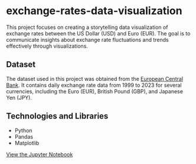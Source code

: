 # exchange-rates-data-visualization

This project focuses on creating a storytelling data visualization of exchange rates between the US Dollar (USD) and Euro (EUR). The goal is to communicate insights about exchange rate fluctuations and trends effectively through visualizations.

## Dataset

The dataset used in this project was obtained from the [European Central Bank](https://www.kaggle.com/datasets/lsind18/euro-exchange-daily-rates-19992020). It contains daily exchange rate data from 1999 to 2023 for several currencies, including the Euro (EUR), British Pound (GBP), and Japanese Yen (JPY).

## Technologies and Libraries

- Python
- Pandas
- Matplotlib

[View the Jupyter Notebook](https://github.com/WitoldStupnicki/exchange-rates-data-visualization/blob/main/Storytelling_Data_Visualization_on_Exchange_Rates.ipynb)
